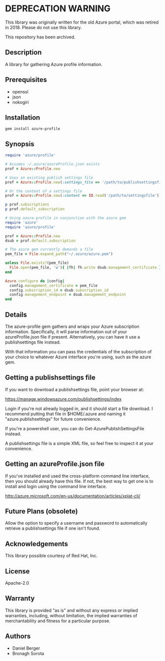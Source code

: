# DEPRECATION WARNING
This library was originally written for the old Azure portal, which was
retired in 2018. Please do not use this library.

This repository has been archived.

## Description
A library for gathering Azure profile information.

## Prerequisites
* openssl
* json
* nokogiri

## Installation
`gem install azure-profile`

## Synopsis
```ruby
require 'azure/profile'

# Assumes ~/.azure/azureProfile.json exists
prof = Azure::Profile.new

# Uses an existing publish settings file
prof = Azure::Profile.new(:settings_file => '/path/to/publishsettingsfile')

# Or the content of a settings file
prof = Azure::Profile.new(:content => IO.read('/path/to/settingsfile'))

p prof.subscriptions
p prof.default_subscription

# Using azure-profile in conjunction with the azure gem
require 'azure'
require 'azure/profile'

prof = Azure::Profile.new
dsub = prof.default.subscription

# The azure gem currently demands a file
pem_file = File.expand_path("~/.azure/azure.pem")

unless File.exists?(pem_file)
  File.open(pem_file, 'w'){ |fh| fh.write dsub.management_certificate }
end

Azure.configure do |config|
  config.management_certificate = pem_file
  config.subscription_id = dsub.subscription_id
  config.management_endpoint = dsub.management_endpoint
end
```

## Details
The azure-profile gem gathers and wraps your Azure subscription information.
Specifically, it will parse information out of your azureProfile.json file
if present. Alternatively, you can have it use a publishsettings file instead.

With that information you can pass the credentials of the subscription of
your choice to whatever Azure interface you're using, such as the azure gem.

## Getting a publishsettings file
If you want to download a publishsettings file, point your browser at:

https://manage.windowsazure.com/publishsettings/index

Login if you're not already logged in, and it should start a file download.
I recommend putting that file in $HOME/.azure and naming it
"azure.publishsettings" for future convenience.

If you're a powershell user, you can do Get-AzurePublishSettingsFile instead.

A publishsettings file is a simple XML file, so feel free to inspect it
at your convenience.

## Getting an azureProfile.json file
If you've installed and used the cross-platform command line interface, then
you should already have this file. If not, the best way to get one is to install
and login using the command line interface.

http://azure.microsoft.com/en-us/documentation/articles/xplat-cli/

## Future Plans (obsolete)
Allow the option to specify a username and password to automatically
retrieve a publishsettings file if one isn't found.

## Acknowledgements
This library possible courtesy of Red Hat, Inc.

## License
Apache-2.0

## Warranty
This library is provided "as is" and without any express or
implied warranties, including, without limitation, the implied
warranties of merchantability and fitness for a particular purpose.

## Authors
* Daniel Berger
* Bronagh Sorota

